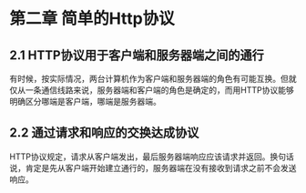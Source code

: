 # 第二章 简单的Http协议

## 2.1 HTTP协议用于客户端和服务器端之间的通行

有时候，按实际情况，两台计算机作为客户端和服务器端的角色有可能互换。但就仅从一条通信线路来说，服务器端和客户端的角色是确定的，而用HTTP协议能够明确区分哪端是客户端，哪端是服务器端。

## 2.2 通过请求和响应的交换达成协议

HTTP协议规定，请求从客户端发出，最后服务器端响应应该请求并返回。换句话说，肯定是先从客户端开始建立通行的，服务器端在没有接收到请求之前不会发送响应。